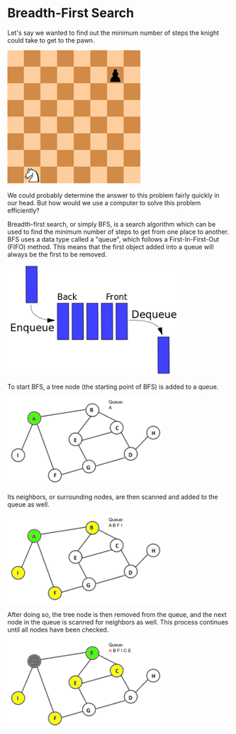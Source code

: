 # Breadth-First Search
Let's say we wanted to find out the minimum number of steps the knight could take to get to the pawn.

<img src="chess.png" width="300">

We could probably determine the answer to this problem fairly quickly in our head. But how would we use a computer to solve this problem efficiently?

Breadth-first search, or simply BFS, is a search algorithm which can be used to find the minimum number of steps to get from one place to another. BFS uses a data type called a "queue", which follows a First-In-First-Out (FIFO) method. This means that the first object added into a queue will always be the first to be removed.

<img src="queue.png" height="250">

To start BFS, a tree node (the starting point of BFS) is added to a queue.

<img src="tree1.png" height="200">

Its neighbors, or surrounding nodes, are then scanned and added to the queue as well.

<img src="tree2.png" height="200">

 After doing so, the tree node is then removed from the queue, and the next node in the queue is scanned for neighbors as well. This process continues until all nodes have been checked.

 <img src="tree3.png" height="200">
<!-- 46ff00ff (green) 6a6a6aff (grey) fcff00ff (yellow)-->